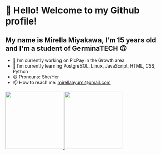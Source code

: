 # 👋 Hello! Welcome to my Github profile!
## My name is Mirella Miyakawa, I'm 15 years old and I'm a student of GerminaTECH 🙃

- 🔭 I’m currently working on PicPay in the Growth area
- 🌱 I’m currently learning PostgreSQL, Linux, JavaScript, HTML, CSS, Python
- 😄 Pronouns: She/Her
- 📫 How to reach me: mirellaayumi@gmail.com

<div>
<a href="https://github.com/MiyakawaMirella">
<img height="180em" src="https://github-readme-stats.vercel.app/api/top-langs/?username=MiyakawaMirella&layout=compact&langs_count=7&theme=dracula"/>
<img height="180em" src="https://github-readme-stats.vercel.app/api?username=MiyakawaMirella&show_icons=true&theme=dracula&include_all_commits=true&count_private=true"/>
</div>
